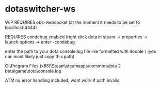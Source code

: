 # dotaswitcher-ws

WIP
REQUIRES obs-websocket (at the moment it needs to be set to localhost:4444)

REQUIRES condebug enabled (right click dota in steam -> properties -> launch options -> enter -condebug

enter the path to your dota console.log file like formatted with double \\ (you can most likely just copy this path)

C:\\Program Files (x86)\\Steam\\steamapps\\common\\dota 2 beta\\game\\dota\\console.log


ATM no error handling included, wont work if path invalid
